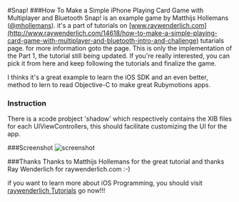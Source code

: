 #Snap!
###How To Make a Simple iPhone Playing Card Game with Multiplayer and Bluetooth
Snap! is an example game by Matthijs Hollemans ([@mhollemans](http://twitter.com/#!/mhollemans/)). it's a part of tutorials on [www.raywenderlich.com](http://www.raywenderlich.com/14618/how-to-make-a-simple-playing-card-game-with-multiplayer-and-bluetooth-intro-and-challenge) tutarials page. for more information goto the page. 
This is only the implementation of the Part 1, the tutorial still being updated. If you're really interested, you can pick it from here and keep following the tutorials and finalize the game.

I thinks it's a great example to learn the iOS SDK and an even better, method to lern to read Objective-C to make great Rubymotions apps.

### Instruction
There is a xcode probject 'shadow' which respectively contains the XIB files for each UIViewControllers, this should facilitate customizing the UI for the app.

###Screenshot
![screenshot](https://github.com/seanlilmateus/snap/blob/master/snap.PNG?raw=true "Screenshot")

###Thanks
Thanks to Matthijs Hollemans for the great tutorial and thanks Ray Wenderlich for raywenderlich.com :-)

if you want to learn more about iOS Programming, you should visit [raywenderlich Tutorials](http://www.raywenderlich.com/tutorials) go now!!!

